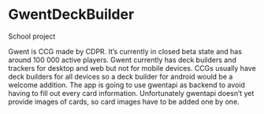 # GwentDeckBuilder
School project

Gwent is CCG made by CDPR. It’s currently in closed beta state and has around 100 000 active players. Gwent currently has deck builders and trackers for desktop and web but not for mobile devices. CCGs usually have deck builders for all devices so a deck builder for android would be a welcome addition. The app is going to use gwentapi as backend to avoid having to fill out every card information. Unfortunately gwentapi doesn’t yet provide images of cards, so card images have to be added one by one.
